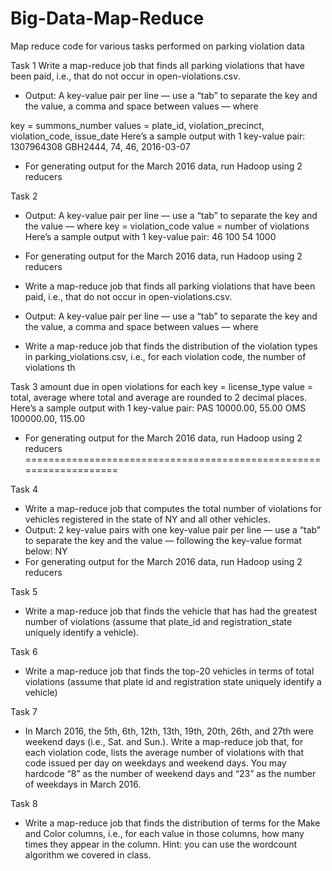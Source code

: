 # Big-Data-Map-Reduce
Map reduce code for various tasks performed on parking violation data

Task 1
 Write a map-reduce job that finds all parking violations that have been paid, i.e., that do not
 occur in open-violations.csv.
 - Output: A key-value pair per line — use a “tab” to separate the key and the value, a comma
 and space between values — where
 
key = summons_number
values = plate_id, violation_precinct, violation_code, issue_date
Here’s a sample output with 1 key-value pair:
1307964308 GBH2444, 74, 46, 2016-03-07
- For generating output for the March 2016 data, run Hadoop using 2 reducers


Task 2
- Output: A key-value pair per line — use a “tab” to separate the key and the value — where key = violation_code
value = number of violations
Here’s a sample output with 1 key-value pair:
46 100 54 1000
- For generating output for the March 2016 data, run Hadoop using 2 reducers
 - Write a map-reduce job that finds all parking violations that have been paid, i.e., that do not
 occur in open-violations.csv.
 - Output: A key-value pair per line — use a “tab” to separate the key and the value, a comma
 and space between values — where
 
 - Write a map-reduce job that finds the distribution of the violation types in
 parking_violations.csv, i.e., for each violation code, the number of violations th
 
 
 Task 3
amount due in open violations for each
key = license_type
value = total, average
where total and average are rounded to 2 decimal places. Here’s a sample output with 1 key-value pair:
PAS 10000.00, 55.00
OMS 100000.00, 115.00
- For generating output for the March 2016 data, run Hadoop using 2 reducers ===================================================================


Task 4
- Write a map-reduce job that computes the total number of violations for vehicles registered in
 the state of NY and all other vehicles.
 - Output: 2 key-value pairs with one key-value pair per line — use a “tab” to separate the key
 and the value — following the key-value format below:
NY <total number>
- For generating output for the March 2016 data, run Hadoop using 2 reducers
 
 Task 5
 
  - Write a map-reduce job that finds the vehicle that has had the greatest number of violations
 (assume that plate_id and registration_state uniquely identify a vehicle).
 
 
 Task 6
 
 - Write a map-reduce job that
finds the top-20 vehicles
in terms of total violations (assume that
 plate id and registration state uniquely identify a vehicle)
 
 
 Task 7
  - In March 2016, the 5th, 6th, 12th, 13th, 19th, 20th, 26th, and 27th were weekend days (i.e.,
 Sat. and Sun.).
 Write a map-reduce job that, for each violation code, lists the average number of violations with
 that code issued per day on weekdays and weekend days. You may hardcode “8” as the
 number of weekend days and “23” as the number of weekdays in March 2016.
 
 Task 8
 - Write a map-reduce job that finds the distribution of terms for the Make and Color columns, i.e., for each value in those columns, how many times they appear in the column. Hint: you can use the wordcount algorithm we covered in class.
 
